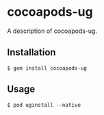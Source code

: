 # cocoapods-ug

A description of cocoapods-ug.

## Installation

    $ gem install cocoapods-ug

## Usage

    $ pod uginstall --native
